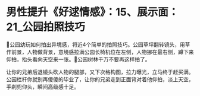 # 男性提升《好逑情感》：15、展示面：21_公园拍照技巧

🎼公园幼玩如何拍出异境感，将近4个简单的拍照技巧。公园草坪翻转镜头，用草作前景，人物做背景，意境感拉满公园长椅机位在左侧，人物挪在最右侧，蹲下来仰拍，抬头看向天空来一张。🎼公园树林千万不要再这样拍了。

让你的兄弟后退镜头砍人物的腿部，又下次格构图，拉力曝光，立马终于赶买满。公园栏杆你就别再傻傻的毕业了，让你的兄弟走到正面背对着他仰拍，淡上天空，手刹兜仰头，瞬间高级感十足。

